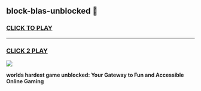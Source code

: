 
## block-blas-unblocked 👋
<h3>
<a href="https://premium.freeplayer.one?title=block-blas-unblocked&ref=14F">CLICK TO PLAY</a></h3>
<hr>

<h3>
<a href="https://premium.freeplayer.one?title=block-blas-unblocked&ref=14F">CLICK 2 PLAY</a>
  
</h3>

<a href="https://premium.freeplayer.one?title=block-blas-unblocked&ref=12F/"><img src="https://clearcache.store/games.png"></a>


**worlds hardest game unblocked: Your Gateway to Fun and Accessible Online Gaming**
